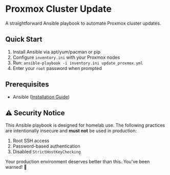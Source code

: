 # Proxmox Cluster Update

A straightforward Ansible playbook to automate Proxmox cluster updates.

## Quick Start

1. Install Ansible via apt/yum/pacman or pip
2. Configure `inventory.ini` with your Proxmox nodes
3. Run: `ansible-playbook -i inventory.ini update_proxmox.yml`
4. Enter your `root` password when prompted

## Prerequisites

- Ansible ([Installation Guide](https://docs.ansible.com/ansible/latest/installation_guide/installation_distros.html))

## ⚠️ Security Notice

This Ansible playbook is designed for homelab use. The following practices are intentionally insecure and **must not** be used in production:

1. Root SSH access
2. Password-based authentication
3. Disabled `StrictHostKeyChecking`

Your production environment deserves better than this. You've been warned! 🚨